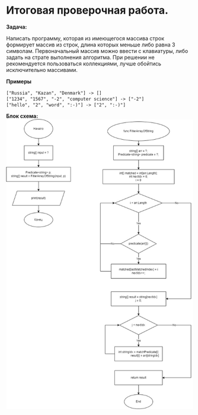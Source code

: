 ﻿# Итоговая проверочная работа.
**Задача:**

Написать программу, которая из имеющегося массива строк формирует массив из строк, длина которых меньше либо равна 3 символам. Первоначальный массив можно ввести с клавиатуры, либо задать на страте выполнения алгоритма. При решении не рекомендуется пользоваться коллекциями, лучше обойтись исключительно массивами.

**Примеры**

```
["Russia", "Kazan", "Denmark"] -> []
["1234", "1567", "-2", "computer science"] -> ["-2"]
["hello", "2", "word", ":-)"] -> ["2", ":-)"]
```

**Блок схема:**
![Блок схема](./internal/BlockSchema.jpg)
